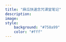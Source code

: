 ```yaml
---
title: "麻瓜快速念咒课堂笔记"
description: 
image: 
style:
    background: "#758a99"
    color: "#fff"
---
```

